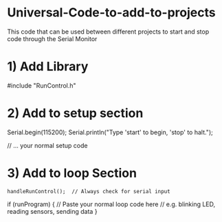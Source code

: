 # Universal-Code-to-add-to-projects
This code that can be used between different projects to start and stop code through the Serial Monitor

# 1) Add Library
  #include "RunControl.h"

# 2) Add to setup section
  Serial.begin(115200);
  Serial.println("Type 'start' to begin, 'stop' to halt.");

  // ... your normal setup code

# 3) Add to loop Section
    handleRunControl();  // Always check for serial input

  if (runProgram) {
    // Paste your normal loop code here
    // e.g. blinking LED, reading sensors, sending data
  }

